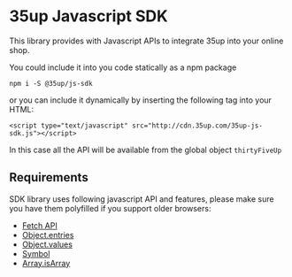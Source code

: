 # 35up Javascript SDK

This library provides with Javascript APIs to integrate 35up
into your online shop.

You could include it into you code statically as a npm package
```$xslt
npm i -S @35up/js-sdk
```

or you can include it dynamically by inserting the following tag into your HTML:
```$xslt
<script type="text/javascript" src="http://cdn.35up.com/35up-js-sdk.js"></script>
```

In this case all the API will be available from the global object
`thirtyFiveUp`


## Requirements

SDK library uses following javascript API and features, please make sure you have them polyfilled if you support older browsers:
 - [Fetch API]
 - [Object.entries]
 - [Object.values]
 - [Symbol]
 - [Array.isArray]


<!-- LINKS -->

[Fetch API]: https://developer.mozilla.org/en-US/docs/Web/API/Fetch_API
[Object.entries]: https://developer.mozilla.org/en-US/docs/Web/JavaScript/Reference/Global_Objects/Object/entries
[Object.values]: https://developer.mozilla.org/en-US/docs/Web/JavaScript/Reference/Global_Objects/Object/values
[Symbol]: https://developer.mozilla.org/en-US/docs/Web/JavaScript/Reference/Global_Objects/Symbol
[Array.isArray]: https://developer.mozilla.org/en-US/docs/Web/JavaScript/Reference/Global_Objects/Array/isArray
